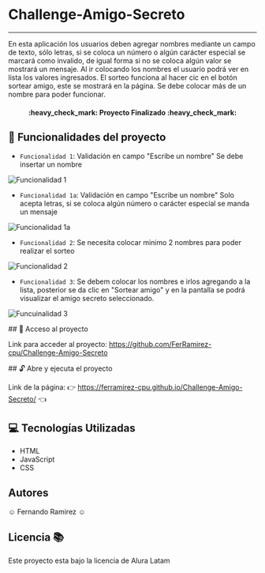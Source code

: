 # Challenge-Amigo-Secreto
***
En esta aplicación los usuarios deben agregar nombres mediante un campo de texto, sólo letras, si se coloca un número o algún carácter especial se marcará como invalido, de igual forma si no se coloca algún valor se mostrará un mensaje. 
Al ir colocando los nombres el usuario podrá ver en lista los valores ingresados. El sorteo funciona al hacer cic en el botón sortear amigo, este se mostrará en la página. Se debe colocar más de un nombre para poder funcionar.
<h4 align="center">
:heavy_check_mark: Proyecto Finalizado :heavy_check_mark:
</h4>

## :wrench: Funcionalidades del proyecto
- `Funcionalidad 1`: Validación en campo "Escribe un nombre" Se debe insertar un nombre

![Funcionalidad 1](https://github.com/user-attachments/assets/d4e391ce-c2a0-4c93-81ec-4410d27f25f4)

- `Funcionalidad 1a`: Validación en campo "Escribe un nombre" Solo acepta letras, si se coloca algún número o carácter especial se manda un mensaje
  
![Funcionalidad 1a](https://github.com/user-attachments/assets/d4faebc5-c0f2-4f5a-b5b6-0c939af8099a)

  
- `Funcionalidad 2`: Se necesita colocar minimo 2 nombres para poder realizar el sorteo

![Funcionalidad 2](https://github.com/user-attachments/assets/b0005be2-4b19-4d17-9220-8a46215beef6)

  
- `Funcionalidad 3`: Se debem colocar los nombres e irlos agregando a la lista, posterior se da clic en "Sortear amigo" y en la pantalla se podrá visualizar el amigo secreto seleccionado.

![Funcuinalidad 3](https://github.com/user-attachments/assets/b3f3e775-db53-4b9b-9185-b8aac384e669)


\## :open_file_folder: Acceso al proyecto

Link para acceder al proyecto: https://github.com/FerRamirez-cpu/Challenge-Amigo-Secreto

\## :unlock: Abre y ejecuta el proyecto

Link de la página: :point_right: https://ferramirez-cpu.github.io/Challenge-Amigo-Secreto/ :point_left:

## :computer: Tecnologías Utilizadas
- HTML
- JavaScript
- CSS

## Autores
:relaxed: Fernando Ramirez :relaxed:

## Licencia :books:
Este proyecto esta bajo la licencia de  Alura Latam
